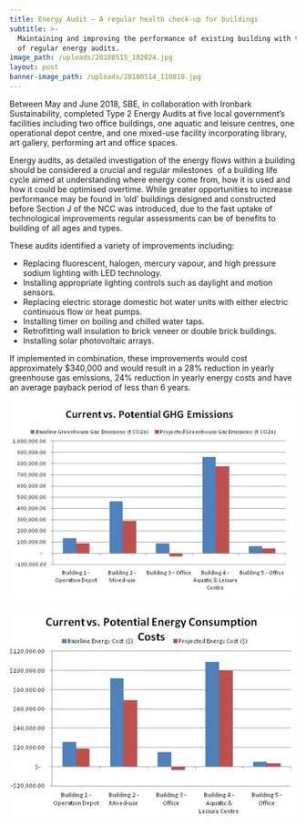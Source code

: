 ```yaml
---
title: Energy Audit – A regular health check-up for buildings
subtitle: >-
  Maintaining and improving the performance of existing building with the help
  of regular energy audits.
image_path: /uploads/20180515_102024.jpg
layout: post
banner-image_path: /uploads/20180514_110818.jpg
---
```


Between May and June 2018, SBE, in collaboration with Ironbark Sustainability, completed Type 2 Energy Audits at five local government’s facilities including two office buildings, one aquatic and leisure centres, one operational depot centre, and one mixed-use facility incorporating library, art gallery, performing art and office spaces.

Energy audits, as detailed investigation of the energy flows within a building should be considered a crucial and regular milestones &nbsp;of a building life cycle aimed at understanding where energy come from, how it is used and how it could be optimised overtime. While greater opportunities to increase performance may be found in ‘old’ buildings designed and constructed before Section J of the NCC was introduced, due to the fast uptake of technological improvements regular assessments can be of benefits to building of all ages and types.

These audits identified a variety of improvements including:

* Replacing fluorescent, halogen, mercury vapour, and high pressure sodium lighting with LED technology.
* Installing appropriate lighting controls such as daylight and motion sensors.
* Replacing electric storage domestic hot water units with either electric continuous flow or heat pumps.
* Installing timer on boiling and chilled water taps.
* Retrofitting wall insulation to brick veneer or double brick buildings.
* Installing solar photovoltaic arrays.

If implemented in combination, these improvements would cost approximately $340,000 and would result in a 28% reduction in yearly greenhouse gas emissions, 24% reduction in yearly energy costs and have an average payback period of less than 6 years.

![](/uploads/180710-energyauditghgemissions-1.jpg)

![](/uploads/180710-energyauditcostsavings.jpg)